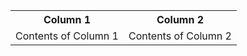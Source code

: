 <table>
<tr>
<th> Column 1 </th>
<th> Column 2</th>
</tr>
<tr>
<td>
Contents of Column 1
</td>
<td>
Contents of Column 2
</td>
</tr>
</table>
